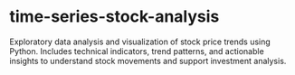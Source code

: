 # time-series-stock-analysis
Exploratory data analysis and visualization of stock price trends using Python. Includes technical indicators, trend patterns, and actionable insights to understand stock movements and support investment analysis.
